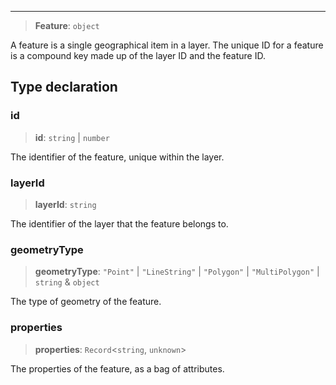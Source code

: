 ***

> **Feature**: `object`

A feature is a single geographical item in a layer.
The unique ID for a feature is a compound key made up of the layer ID and the feature ID.

## Type declaration

### id

> **id**: `string` | `number`

The identifier of the feature, unique within the layer.

### layerId

> **layerId**: `string`

The identifier of the layer that the feature belongs to.

### geometryType

> **geometryType**: `"Point"` | `"LineString"` | `"Polygon"` | `"MultiPolygon"` | `string` & `object`

The type of geometry of the feature.

### properties

> **properties**: `Record`\<`string`, `unknown`>

The properties of the feature, as a bag of attributes.
